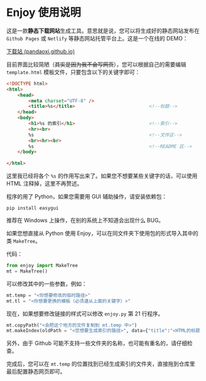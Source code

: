 # Enjoy 使用说明

这是一款**静态下载网站**生成工具。意思就是说，您可以将生成好的静态网站发布在 `Github Pages` 或 `Netlify` 等静态网站托管平台上。这是一个在线的 DEMO：

[下载站 (pandaoxi.github.io)](https://pandaoxi.github.io/enjoy-WebsiteMaker/)

目前界面比较简陋（~~其实是因为我不会写网页~~），您可以根据自己的需要编辑 `template.html` 模板文件，只要包含以下的关键字即可：

```html
<!DOCTYPE html>
<html>
	<head>
		<meta charset="UTF-8" />
		<title>%s</title>							<!--标题-->
	</head>
	<body>
		<h1>%s 的索引</h1>							  <!--索引-->
		<hr><br>
		%s											<!--文件区-->
		<br><hr><br>
		%s											<!--README 区-->
	</body>
	
</html>
```

这里我已经将各个 `%s` 的作用写出来了。如果您不想要某些关键字的话，可以使用 HTML 注释掉，这里不再赘述。



程序的用了 Python，如果您需要用 GUI 辅助操作，请安装依赖包：

```
pip install easygui
```

推荐在 Windows 上操作，在别的系统上不知道会出现什么 BUG。

如果您想直接从 Python 使用 Enjoy，可以在同文件夹下使用包的形式导入其中的类 `MakeTree`。

代码：

```python
from enjoy import MakeTree
mt = MakeTree()
```

可以修改其中的一些参数，例如：

```python
mt.temp = "<你想要修改的临时路径>"
mt.tl = "<你想要更换的模板（必须遵从上面的关键字）>"
```

现在，如果想要修改链接的样式可以修改 `enjoy.py` 第 21 行程序。

```python
mt.copyPath("<会把这个地方的文件复制到 mt.temp 中>")
mt.makeIndex(oldPath = "<您想要生成索引的路径>", data={"title":"<HTML的标题>", "README":"<就是下面的那个说明>"})
```

另外，由于 Github 可能不支持一些文件夹的名称，也可能有重名的，请仔细检查。

完成后，您可以在 `mt.temp` 的位置找到已经生成索引的文件夹，直接拖到仓库里最后配置静态网页即可。
